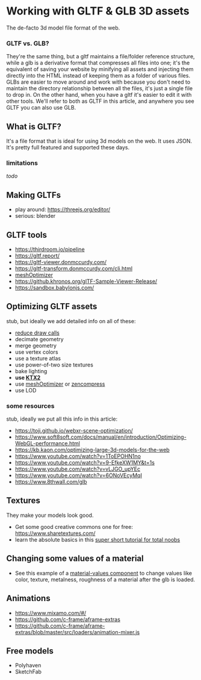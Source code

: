# Working with GLTF & GLB 3D assets

The de-facto 3d model file format of the web.

### GLTF vs. GLB?

They're the same thing, but a gltf maintains a file/folder reference structure, while a glb is a derivative format that compresses all files into one; it's the equivalent of saving your website by minifying all assets and injecting them directly into the HTML instead of keeping them as a folder of various files.
GLBs are easier to move around and work with because you don't need to maintain the directory relationship between all the files, it's just a single file to drop in. On the other hand, when you have a gltf it's easier to edit it with other tools. We'll refer to both as GLTF in this article, and anywhere you see GLTF you can also use GLB.

## What is GLTF?

It's a file format that is ideal for using 3d models on the web. It uses JSON. It's pretty full featured and supported these days.

### limitations

_todo_

## Making GLTFs

- play around: https://threejs.org/editor/
- serious: blender

## GLTF tools

- https://thirdroom.io/pipeline
- https://gltf.report/
- https://gltf-viewer.donmccurdy.com/
- https://gltf-transform.donmccurdy.com/cli.html
- [meshOptimizer](https://github.com/zeux/meshoptimizer)
- https://github.khronos.org/glTF-Sample-Viewer-Release/
- https://sandbox.babylonjs.com/

## Optimizing GLTF assets

stub, but ideally we add detailed info on all of these:

- [reduce draw calls](https://answers.unity.com/questions/14578/whats-the-best-way-to-reduce-draw-calls.html)
- decimate geometry
- merge geometry
- use vertex colors
- use a texture atlas
- use power-of-two size textures
- bake lighting
- **use [KTX2](ktx2.md)**
- use [meshOptimizer](https://github.com/zeux/meshoptimizer) or [zencompress](https://paradowski.com/stories/introducing-zencompress-for-gltf)
- use LOD

### some resources

stub, ideally we put all this info in this article:

- https://toji.github.io/webxr-scene-optimization/
- https://www.soft8soft.com/docs/manual/en/introduction/Optimizing-WebGL-performance.html
- https://kb.kaon.com/optimizing-large-3d-models-for-the-web
- https://www.youtube.com/watch?v=1ToEPOHN1no
- https://www.youtube.com/watch?v=9-EfkeXW1MY&t=1s
- https://www.youtube.com/watch?v=vLJGO_upYEc
- https://www.youtube.com/watch?v=6ONoVEcyMqI
- https://www.8thwall.com/glb

## Textures

They make your models look good.

- Get some good creative commons one for free: https://www.sharetextures.com/
- learn the absolute basics in this [super short tutorial for total noobs](https://www.youtube.com/watch?v=sH4qi3oUEks)

## Changing some values of a material

- See this example of a [material-values component](https://github.com/akbartus/A-Frame-Component-GLTF-Manipulator/issues/2)
  to change values like color, texture, metalness, roughness of a material after the glb is loaded.

## Animations

- https://www.mixamo.com/#/
- https://github.com/c-frame/aframe-extras
- https://github.com/c-frame/aframe-extras/blob/master/src/loaders/animation-mixer.js

## Free models

- Polyhaven
- SketchFab

